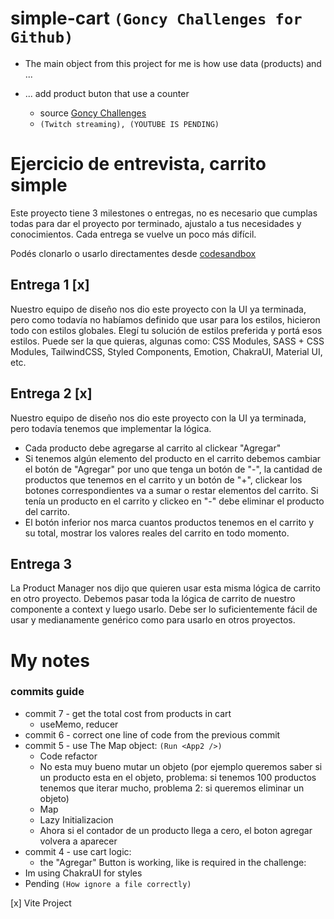 # simple-cart `(Goncy Challenges for Github)`
* The main object from this project for me is how use data (products) and ...
* ... add product buton that use a counter

  * source [Goncy Challenges](https://github.com/goncy/interview-challenges/tree/main/simple-cart)
  * `(Twitch streaming), (YOUTUBE IS PENDING)`


# Ejercicio de entrevista, carrito simple

Este proyecto tiene 3 milestones o entregas, no es necesario que cumplas todas para dar el proyecto por terminado, ajustalo a tus necesidades y conocimientos. Cada entrega se vuelve un poco más difícil.

Podés clonarlo o usarlo directamentes desde [codesandbox](https://codesandbox.io/s/github/goncy/interview-challenges/tree/main/simple-cart) 

## Entrega 1 [x]
Nuestro equipo de diseño nos dio este proyecto con la UI ya terminada, pero como todavía no habíamos definido que usar para los estilos, hicieron todo con estilos globales. Elegí tu solución de estilos preferida y portá esos estilos. Puede ser la que quieras, algunas como: CSS Modules, SASS + CSS Modules, TailwindCSS, Styled Components, Emotion, ChakraUI, Material UI, etc.

## Entrega 2 [x]
Nuestro equipo de diseño nos dio este proyecto con la UI ya terminada, pero todavía tenemos que implementar la lógica.

* Cada producto debe agregarse al carrito al clickear "Agregar"
* Si tenemos algún elemento del producto en el carrito debemos cambiar el botón de "Agregar" por uno que tenga un botón de "-", la cantidad de productos que tenemos en el carrito y un botón de "+", clickear los botones correspondientes va a sumar o restar elementos del carrito. Si tenía un producto en el carrito y clickeo en "-" debe eliminar el producto del carrito.
* El botón inferior nos marca cuantos productos tenemos en el carrito y su total, mostrar los valores reales del carrito en todo momento.

## Entrega 3
La Product Manager nos dijo que quieren usar esta misma lógica de carrito en otro proyecto. Debemos pasar toda la lógica de carrito de nuestro componente a context y luego usarlo. Debe ser lo suficientemente fácil de usar y medianamente genérico como para usarlo en otros proyectos.



# My notes

### commits guide

* commit 7 - get the total cost from products in cart
  * useMemo, reducer
* commit 6 - correct one line of code from the previous commit
* commit 5 - use The Map object: `(Run <App2 />)`
  * Code refactor
  * No esta muy bueno mutar un objeto (por ejemplo queremos saber si un producto esta en el objeto, problema: si tenemos 100 productos tenemos que iterar mucho, problema 2: si queremos eliminar un objeto)
  * Map
  * Lazy Initializacion
  * Ahora si el contador de un producto llega a cero, el boton agregar volvera a aparecer
* commit 4 - use cart logic:
  * the "Agregar" Button is working, like is required in the challenge:
  <!-- Si tenemos algún elemento del producto en el carrito debemos cambiar el botón de "Agregar" por uno que tenga un botón de "-", la cantidad de productos que tenemos en el carrito y un botón de "+", clickear los botones correspondientes va a sumar o restar elementos del carrito. Si tenía un producto en el carrito y clickeo en "-" debe eliminar el producto del carrito. -->
* Im using ChakraUI for styles
* Pending `(How ignore a file correctly)`


[x] Vite Project